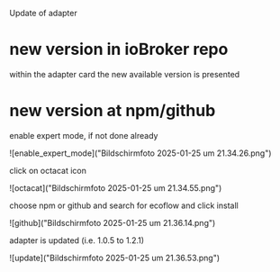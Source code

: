 Update of adapter


# new version in ioBroker repo

within the adapter card the new available version is presented

# new version at npm/github

enable expert mode, if not done already

![enable_expert_mode]("Bildschirmfoto 2025-01-25 um 21.34.26.png")

click on octacat icon

![octacat]("Bildschirmfoto 2025-01-25 um 21.34.55.png")

choose npm or github and search for ecoflow and click install

![github]("Bildschirmfoto 2025-01-25 um 21.36.14.png")

adapter is updated (i.e. 1.0.5 to 1.2.1)

![update]("Bildschirmfoto 2025-01-25 um 21.36.53.png")


